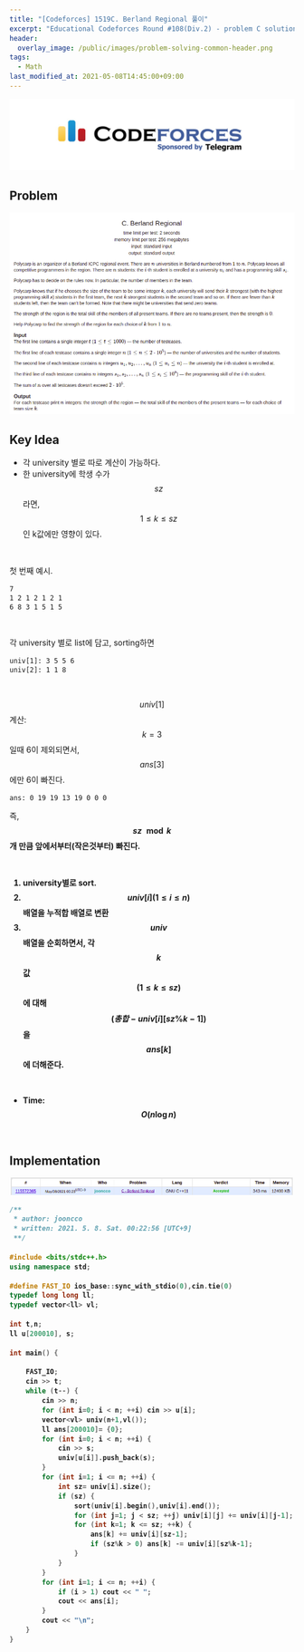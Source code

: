 ```yaml
---
title: "[Codeforces] 1519C. Berland Regional 풀이"
excerpt: "Educational Codeforces Round #108(Div.2) - problem C solution"
header:
  overlay_image: /public/images/problem-solving-common-header.png
tags:
  - Math
last_modified_at: 2021-05-08T14:45:00+09:00
---
```

<a href="https://codeforces.com/">
    <img src="/public/images/codeforces-logo.jpeg"/>
</a>

## Problem
<a href="http://codeforces.com/contest/1519/problem/C">
    <img src="/public/images/codeforces-1519C.png"/>
</a>

<br/>

## Key Idea
- 각 university 별로 따로 계산이 가능하다.
- 한 university에 학생 수가 $$sz$$ 라면, $$ 1 \le k \le sz $$ 인 k값에만 영향이 있다.

<br/>

첫 번째 예시.
```
7
1 2 1 2 1 2 1
6 8 3 1 5 1 5
```
<br/>

각 university 별로 list에 담고, sorting하면

```
univ[1]: 3 5 5 6
univ[2]: 1 1 8
```

<br/>

$$univ[1]$$ 계산: $$k = 3$$ 일때 6이 제외되면서, $$ans[3]$$에만 6이 빠진다.
```
ans: 0 19 19 13 19 0 0 0
```
즉, <b> $$sz \mod k$$ 개 만큼 앞에서부터(작은것부터) 빠진다.

<br/>

1. university별로 sort.
2. $$univ[i] (1 \le i \le n)$$ 배열을 누적합 배열로 변환
3. $$univ$$ 배열을 순회하면서, 각 $$k$$값 $$(1 \le k \le sz)$$에 대해 $$(총합 - univ[i][sz\%k-1])$$ 을 $$ans[k]$$에 더해준다.

<br/>

- Time: $$O(n{\log}n)$$

<br/>

## Implementation
<img src="/public/images/codeforces-1519C-result.png"/>

```cpp
/**
 * author: jooncco
 * written: 2021. 5. 8. Sat. 00:22:56 [UTC+9]
 **/

#include <bits/stdc++.h>
using namespace std;

#define FAST_IO ios_base::sync_with_stdio(0),cin.tie(0)
typedef long long ll;
typedef vector<ll> vl;

int t,n;
ll u[200010], s;

int main() {

    FAST_IO;
    cin >> t;
    while (t--) {
        cin >> n;
        for (int i=0; i < n; ++i) cin >> u[i];
        vector<vl> univ(n+1,vl());
        ll ans[200010]= {0};
        for (int i=0; i < n; ++i) {
            cin >> s;
            univ[u[i]].push_back(s);
        }
        for (int i=1; i <= n; ++i) {
            int sz= univ[i].size();
            if (sz) {
                sort(univ[i].begin(),univ[i].end());
                for (int j=1; j < sz; ++j) univ[i][j] += univ[i][j-1];
                for (int k=1; k <= sz; ++k) {
                    ans[k] += univ[i][sz-1];
                    if (sz%k > 0) ans[k] -= univ[i][sz%k-1];
                }
            }
        }
        for (int i=1; i <= n; ++i) {
            if (i > 1) cout << " ";
            cout << ans[i];
        }
        cout << "\n";
    }
}

```
